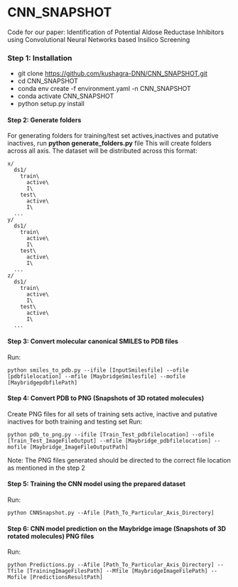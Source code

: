 # CNN_SNAPSHOT

Code for our paper: Identification of Potential Aldose Reductase Inhibitors using Convolutional Neural Networks based Insilico Screening

### Step 1: Installation
- git clone https://github.com/kushagra-DNN/CNN_SNAPSHOT.git <br>
- cd CNN_SNAPSHOT <br>
- conda env create -f environment.yaml -n CNN_SNAPSHOT <br>
- conda activate CNN_SNAPSHOT <br>
- python setup.py install <br>

#### Step 2: Generate folders
For generating folders for training/test set actives,inactives and putative inactives, run **python generate_folders.py** file
This will create folders across all axis. The dataset will be distributed across this format:
```
x/
  ds1/
    train\ 
      active\
      I\
    test\ 
      active\
      I\
  ...
y/
  ds1/
    train\ 
      active\
      I\
    test\ 
      active\
      I\
  ...
z/
  ds1/
    train\ 
      active\
      I\
    test\ 
      active\
      I\
  ...
```

#### Step 3: Convert molecular canonical SMILES to PDB files
Run:<br>
```
python smiles_to_pdb.py --ifile [InputSmilesfile] --ofile [pdbfilelocation] --mfile [MaybridgeSmilesfile] --mofile [MaybridgepdbfilePath]
```

#### Step 4: Convert PDB to PNG (Snapshots of 3D rotated molecules)
Create PNG files for all sets of training sets active, inactive and putative inactives for both training and testing set 
Run:<br>
```
python pdb_to_png.py --ifile [Train_Test_pdbfilelocation] --ofile [Train_Test_ImageFileOutput] --mfile [Maybridge_pdbfilelocation] --mofile [Maybridge_ImageFileOutputPath]
```
Note: The PNG files generated should be directed to the correct file location as mentioned in the step 2  

#### Step 5: Training the CNN model using the prepared dataset 
Run:<br>
```
python CNNSnapshot.py --Afile [Path_To_Particular_Axis_Directory]
```

#### Step 6: CNN model prediction on the Maybridge image (Snapshots of 3D rotated molecules) PNG files
Run:<br>
```
python Predictions.py --Afile [Path_To_Particular_Axis_Directory] --Tfile [TrainingImageFilesPath] --Mfile [MaybridgeImageFilePath] --Mofile [PredictionsResultPath] 
```

